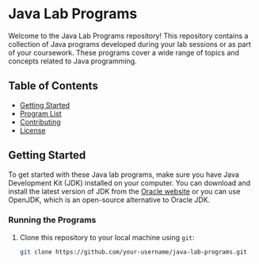 # Java Lab Programs

Welcome to the Java Lab Programs repository! This repository contains a collection of Java programs developed during your lab sessions or as part of your coursework. These programs cover a wide range of topics and concepts related to Java programming.

## Table of Contents

- [Getting Started](#getting-started)
- [Program List](#program-list)
- [Contributing](#contributing)
- [License](#license)

## Getting Started

To get started with these Java lab programs, make sure you have Java Development Kit (JDK) installed on your computer. You can download and install the latest version of JDK from the [Oracle website](https://www.oracle.com/java/technologies/javase-downloads.html) or you can use OpenJDK, which is an open-source alternative to Oracle JDK.

### Running the Programs

1. Clone this repository to your local machine using `git`:

   ```bash
   git clone https://github.com/your-username/java-lab-programs.git
